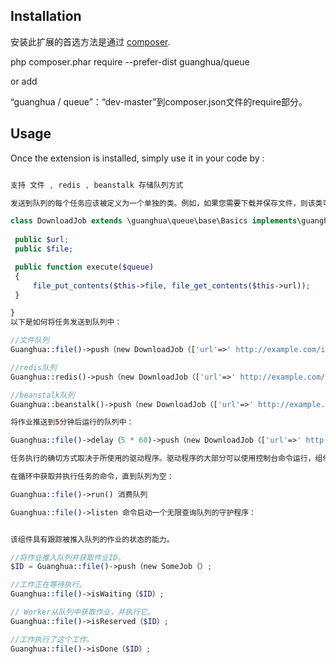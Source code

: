
Installation
------------

安装此扩展的首选方法是通过 [composer](http://getcomposer.org/download/).

php composer.phar require --prefer-dist guanghua/queue

or add

“guanghua / queue”：“dev-master”到composer.json文件的require部分。

 
Usage
-----

Once the extension is installed, simply use it in your code by  :

```php

支持 文件 , redis , beanstalk 存储队列方式

发送到队列的每个任务应该被定义为一个单独的类。例如，如果您需要下载并保存文件，则该类可能如下所示：

class DownloadJob extends \guanghua\queue\base\Basics implements\guanghua\queue\Job {
 
 public $url; 
 public $file;

 public function execute($queue)
 {
     file_put_contents($this->file, file_get_contents($this->url));
 }

}
以下是如何将任务发送到队列中：

//文件队列
Guanghua::file()->push（new DownloadJob（['url'=>' http://example.com/image.jpg'，'file'= >'/tmp/image.jpg'，]））;

//redis队列
Guanghua::redis()->push（new DownloadJob（['url'=>' http://example.com/image.jpg'，'file'= >'/tmp/image.jpg'，]））;

//beanstalk队列
Guanghua::beanstalk()->push（new DownloadJob（['url'=>' http://example.com/image.jpg'，'file'= >'/tmp/image.jpg'，]））;

将作业推送到5分钟后运行的队列中：

Guanghua::file()->delay（5 * 60)->push（new DownloadJob（['url'=>' http://example.com/image.jpg'，'file'= >'/tmp/image.jpg' ，]））;

任务执行的确切方式取决于所使用的驱动程序。驱动程序的大部分可以使用控制台命令运行，组件在应用程序中注册。

在循环中获取并执行任务的命令，直到队列为空：

Guanghua::file()->run() 消费队列

Guanghua::file()->listen 命令启动一个无限查询队列的守护程序：


该组件具有跟踪被推入队列的作业的状态的能力。

//将作业推入队列并获取作业ID。
$ID = Guanghua::file()->push（new SomeJob（）;

//工作正在等待执行。
Guanghua::file()->isWaiting（$ID）;

// Worker从队列中获取作业，并执行它。
Guanghua::file()->isReserved（$ID）;

//工作执行了这个工作。
Guanghua::file()->isDone（$ID）; 
